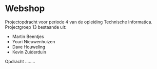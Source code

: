 Webshop
=======

Projectopdracht voor periode 4 van de opleiding Technische Informatica. Projectgroep 13 bestaande uit:
- Martin Beentjes
- Youri Nieuwenhuizen
- Dave Houweling
- Kevin Zuiderduin

Opdracht
........
